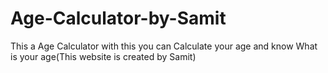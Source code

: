 # Age-Calculator-by-Samit
This a Age Calculator with this you can Calculate your age and know What is your age(This website is created by Samit)
